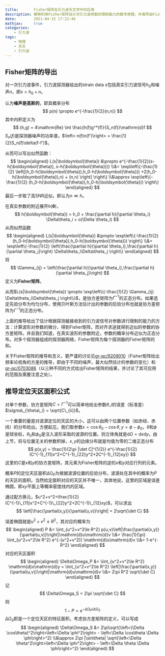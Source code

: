 ```yaml
---
title:       Fisher矩阵在引力波天文学中的应用
description: 解释利用Fisher矩阵估计对引力波参数的限制能力的数学原理，并推导由Fisher矩阵得出定位天区面积的公式
date:        2021-04-15 17:22:46
mathjax:     true
categories:
    - 引力波
tags:
    - 物理
    - 天文
    - 引力波
---
```


## Fisher矩阵的导出

对一次引力波事件，引力波探测器给出的strain data $s$包括真实引力波信号$h_0$和噪声$n$，即$s=h_0+n$。

认为**噪声是高斯的**，即其概率分布
$$ p(n) \propto e^{-\frac{1}{2}(n,n)} $$
其中内积定义为
$$ (h,g) = 4\mathrm{Re} \int \frac{h(f)g^*(f)}{S_n(f)}\mathrm{d}f $$
$S_n(f)$是探测器噪声的功率谱，$\left< n(f)n(f')\right> = \frac{1}{2}S_n(f)\delta(f-f')$。

从而可以写出似然函数：
$$
\begin{aligned}
    L(s|\boldsymbol{\theta}) &\propto e^{-\frac{1}{2}(s-h(\boldsymbol{\theta}), s-h(\boldsymbol{\theta}))}
    \\&= \exp\left\{-\frac{1}{2} \left[(h_0-h(\boldsymbol{\theta}),h_0-h(\boldsymbol{\theta})) +2(h_0-h(\boldsymbol{\theta}),n) + (n,n) \right] \right\}
    \\&\approx \exp\left\{-\frac{1}{2} (h_0-h(\boldsymbol{\theta}),h_0-h(\boldsymbol{\theta})) \right\}
\end{aligned}
$$
最后一步取了高SNR近似，即认为$n\ll h$。

在真实参数的附近展开$h(\boldsymbol{\theta})$，
$$ h(\boldsymbol{\theta}) = h_0 + \frac{\partial h}{\partial \theta_i} \Delta\theta_i + o(\Delta \theta_i) $$
从而似然函数
$$
\begin{aligned}
    L(s|\boldsymbol{\theta}) &\propto \exp\left\{-\frac{1}{2} (h_0-h(\boldsymbol{\theta}),h_0-h(\boldsymbol{\theta})) \right\}
    \\&= \exp\left\{-\frac{1}{2} \left(\frac{\partial h}{\partial \theta_i},\frac{\partial h}{\partial \theta_j}\right) \Delta\theta_i\Delta\theta_j \right\}
\end{aligned}
$$
将
$$ \Gamma_{ij} = \left(\frac{\partial h}{\partial \theta_i},\frac{\partial h}{\partial \theta_j}\right) $$
定义为**Fisher矩阵**。

从而$L(s|\boldsymbol{\theta}) \propto \exp\left\\{-\frac{1}{2} \Gamma_{ij} \Delta\theta_i\Delta\theta_j \right\\}$，是协方差矩阵为$\Gamma^{-1}$的正态分布。如果选定先验分布为均匀分布，使用贝叶斯方法估计出的参数的后验分布也就是协方差矩阵为$\Gamma^{-1}$的正态分布。

上面的推导给出了估计根据探测器接收到的引力波信号对参数进行限制的能力的方法：计算波形对参数的微分，得到Fisher矩阵，而对齐求逆就得到近似的参数的协方差矩阵。并且我们知道，在真实波形的参数附近，参数的概率分布近似为正态分布。对多个探测器组成的探测器网络，Fisher矩阵为每个探测器的Fisher矩阵的和。

关于Fisher矩阵的推导和含义，更严谨的讨论见[gr-qc/9209010](https://arxiv.org/abs/gr-qc/9209010)（Fisher矩阵给出频率论视角的方差的推导，即由于不同的噪声，最大似然估计的参数的变化）和[gr-qc/0703086](https://arxiv.org/abs/gr-qc/0703086)（以三种不同的方式给出Fisher矩阵的结果，并讨论了其可应用的范围及需要注意之处）。

## 推导定位天区面积公式

对单个参数，协方差矩阵$C=\Gamma^{-1}$可以简单地给出参数$\theta\_i$的误差（标准差）$\sigma\_{\theta\_i} = \sqrt{C\_{ii}}$。

一个重要的量是对波源定位的天区的大小，这可以由两个位置参数（如赤经、赤纬）的分布给出。方便起见，我们取参数$x=\cos\theta_0-\cos\theta, y=\phi-\phi_0$，$\theta$和$\phi$是球坐标，$\theta_0$和$\phi_0$是注入波形采取的波源的位置。则立体角就是$\mathrm{d}\Omega=\mathrm{d}x\mathrm{d}y$。由上节，将与位置无关的参数积掉，$x,y$的边缘分布就是均值为零的二维正态分布
$$ p(x,y) = \frac{1}{2\pi |\det C|^{1/2}} e^{-\frac{1}{2}(C^{-1}_{11}x^2+C^{-1}_{22}y^2+2C^{-1}_{12}xy)} $$
这里的$C$是$x$和$y$的协方差矩阵，其元素为Fisher矩阵的逆的$x$和$y$对应行列的元素。

概率$P$的定位天区面积$\Delta\Omega_P$为根据波源位置的后验分布，波源处在其中的概率为$P$的天区的面积。当然给定面积对应的天区并不唯一，具体地说，这里的区域是误差椭圆，即$xy$平面上等概率密度线内的区域。

通过配方换元，$u^2+v^2=\frac{1}{2}(C^{-1}\_{11}x^2+C^{-1}\_{22}y^2+2C^{-1}\_{12}xy)$，可以求出
$$ \left|\frac{\partial(x,y)}{\partial(u,v)}\right| = 2\sqrt{\det C} $$

误差椭圆就是$u^2+v^2\le R^2$，其对应的概率为
$$
\begin{aligned}
    P &= \iint_{u^2+v^2\le R^2} p(u,v)\left|\frac{\partial(x,y)}{\partial(u,v)}\right|\mathrm{d}u\mathrm{d}v
    \\&= \frac{1}{\pi} \iint_{u^2+v^2\le R^2} e^{-(u^2+v^2)} \mathrm{d}u\mathrm{d}v
    \\&= 1-e^{-R^2}
\end{aligned}
$$
对应的天区面积
$$
\begin{aligned}
    \Delta\Omega_P &= \iint_{u^2+v^2\le R^2} \mathrm{d}x\mathrm{d}y = \iint_{u^2+v^2\le R^2} \left|\frac{\partial(x,y)}{\partial(u,v)}\right|\mathrm{d}u\mathrm{d}v
    \\&= 2\pi R^2 \sqrt{\det C}
\end{aligned}
$$
记
$$ \Delta\Omega_S = 2\pi \sqrt{\det C} $$
则
$$ 1-P = e^{-\Delta\Omega_P/\Delta\Omega_S} $$
$\Delta\Omega_S$即是一个定位天区的特征面积。考虑协方差矩阵的定义，可以写成
$$
\begin{aligned}
    \Delta\Omega_S &= 2\pi\sqrt{\left<(\Delta \cos\theta)^2\right>\left<\Delta \phi^2\right> - \left<\Delta \cos\theta \Delta \phi\right>^2}
    \\&\approx 2\pi |\sin\theta| \sqrt{\left<\Delta \theta^2\right>\left<\Delta \phi^2\right> - \left<\Delta \theta \Delta \phi\right>^2}
\end{aligned}
$$